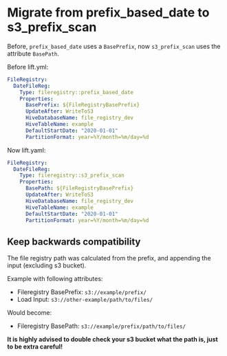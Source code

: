 # Migrate from prefix_based_date to s3_prefix_scan

Before, `prefix_based_date` uses a `BasePrefix`, now `s3_prefix_scan` uses the attribute `BasePath`.

Before lift.yml:

```yml
FileRegistry:
  DateFileReg:
    Type: fileregistry::prefix_based_date
    Properties:
      BasePrefix: ${FileRegistryBasePrefix}
      UpdateAfter: WriteToS3
      HiveDatabaseName: file_registry_dev
      HiveTableName: example
      DefaultStartDate: "2020-01-01"
      PartitionFormat: year=%Y/month=%m/day=%d
```


Now lift.yaml:

```yml
FileRegistry:
  DateFileReg:
    Type: fileregistry::s3_prefix_scan
    Properties:
      BasePath: ${FileRegistryBasePrefix}
      UpdateAfter: WriteToS3
      HiveDatabaseName: file_registry_dev
      HiveTableName: example
      DefaultStartDate: "2020-01-01"
      PartitionFormat: year=%Y/month=%m/day=%d
```

## Keep backwards compatibility

The file registry path was calculated from the prefix, and appending the input (excluding s3 bucket).

Example with following attributes:

- Fileregistry BasePrefix: `s3://example/prefix/`
- Load Input: `s3://other-example/path/to/files/`

Would become:

- Fileregistry BasePath: `s3://example/prefix/path/to/files/`


**It is highly advised to double check your s3 bucket what the path is, just to be extra careful!**
